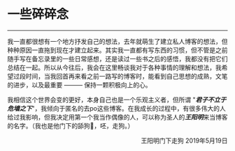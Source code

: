 # 一些碎碎念

------

我一直都很想有一个地方抒发自己的想法，去年就萌生了建立私人博客的想法，但种种原因一直拖到现在才建立起来。其实我一直都有写东西的习惯，但不管是之前随手写在备忘录里的一些日常感想，还是读过一些书之后的感悟，我都没有把它们总结在一起。所以从今往后，我会在这里畅谈我对于各种事情的理解和想法，我希望过段时间，当我回首再来看之前一路写的博客时，能看到自己思想的成熟，文笔的进步，以及最重要 ——— 保持一颗积极向上的心。

我相信这个世界会变的更好，本身自己也是一个乐观主义者，但所谓 "***君子不立于危墙之下***"，我倾向于匿名的去po这些博客。在我成长的过程中，有很多伟大的人给过我影响，但我决定用第一个我当作偶像的人，可以称为圣人的***王阳明***来当博客的名字。（我也是他门下的舔狗🐶，呸，走狗。）

 <p align="right"> 王阳明门下走狗 2019年5月19日 </p>
